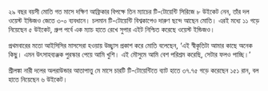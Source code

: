 ২৯ বছর বয়সী মোতি গত মাসে দক্ষিণ আফ্রিকার বিপক্ষে তিন ম্যাচের টি-টোয়েন্টি সিরিজে ৮ উইকেট নেন, তাঁর দল ওয়েস্ট ইন্ডিজও জেতে ৩-০ ব্যবধানে। চলমান টি-টোয়েন্টি বিশ্বকাপেও দারুণ ছন্দে আছেন মোতি। এরই মধ্যে ১১ গড়ে নিয়েছেন ৫ উইকেট, গ্রুপ পর্বে এক ম্যাচ হাতে রেখে সুপার এইট নিশ্চিত করেছে ওয়েস্ট ইন্ডিজও।

প্রথমবারের মতো আইসিসির মাসসেরা হওয়ায় উচ্ছ্বাস প্রকাশ করে মোতি বলেছেন, ‘এই স্বীকৃতিটা আমার কাছে অনেক কিছু। এমন উৎসাহব্যঞ্জক পুরস্কার পেয়ে আমি খুশি। এই মৌসুমে আমি বেশ পরিশ্রম করেছি, সেটার ফলও পাচ্ছি।’

শ্রীলঙ্কা নারী দলের অলরাউন্ডার আতাপাত্তু মে মাসে চারটি টি-টোয়েন্টিতে ব্যাট হাতে ৩৭.৭৫ গড়ে করেছেন ১৫১ রান, বল হাতে নিয়েছেন ৬ উইকেট।
